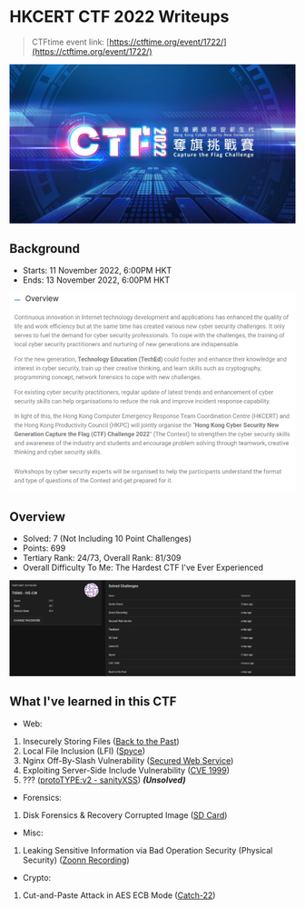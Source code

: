 # HKCERT CTF 2022 Writeups

> CTFtime event link: [https://ctftime.org/event/1722/](https://ctftime.org/event/1722/)

![](https://raw.githubusercontent.com/siunam321/CTF-Writeups/main/HKCERT-CTF-2022/images/banner.png)

## Background

- Starts: 11 November 2022, 6:00PM HKT
- Ends: 13 November 2022, 6:00PM HKT

![](https://raw.githubusercontent.com/siunam321/CTF-Writeups/main/HKCERT-CTF-2022/images/overview.png)

## Overview

- Solved: 7 (Not Including 10 Point Challenges)
- Points: 699
- Tertiary Rank: 24/73, Overall Rank: 81/309
- Overall Difficulty To Me: The Hardest CTF I've Ever Experienced

![](https://raw.githubusercontent.com/siunam321/CTF-Writeups/main/HKCERT-CTF-2022/images/profile.png)

## What I've learned in this CTF

- Web:
1. Insecurely Storing Files ([Back to the Past](https://siunam321.github.io/ctf/HKCERT-CTF-2022/Web/Back-to-the-Past/))
2. Local File Inclusion (LFI) ([Spyce](https://siunam321.github.io/ctf/HKCERT-CTF-2022/Web/Spyce/))
3. Nginx Off-By-Slash Vulnerability ([Secured Web Service](https://siunam321.github.io/ctf/HKCERT-CTF-2022/Web/Secured-Web-Service/))
4. Exploiting Server-Side Include Vulnerability ([CVE 1999](https://siunam321.github.io/ctf/HKCERT-CTF-2022/Web/CVE-1999/))
5. ??? ([protoTYPE:v2 - sanityXSS](https://siunam321.github.io/ctf/HKCERT-CTF-2022/Web/protoTYPEv2-sanityXSS/)) ***(Unsolved)***

- Forensics:
1. Disk Forensics & Recovery Corrupted Image ([SD Card](https://siunam321.github.io/ctf/HKCERT-CTF-2022/Forensics/SD-Card/))

- Misc:
1. Leaking Sensitive Information via Bad Operation Security (Physical Security) ([Zoonn Recording](https://siunam321.github.io/ctf/HKCERT-CTF-2022/Misc/Zoonn-Recording/))

- Crypto:
1. Cut-and-Paste Attack in AES ECB Mode ([Catch-22](https://siunam321.github.io/ctf/HKCERT-CTF-2022/Crypto/Catch-22/))